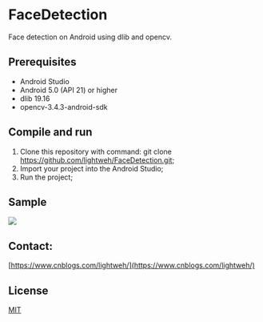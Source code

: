 # FaceDetection
Face detection on Android using dlib and opencv.

## Prerequisites
- Android Studio
- Android 5.0 (API 21) or higher
- dlib 19.16
- opencv-3.4.3-android-sdk

## Compile and run
1. Clone this repository with command: git clone https://github.com/lightweh/FaceDetection.git;
2. Import your project into the Android Studio;
3. Run the project;

## Sample
![](https://raw.githubusercontent.com/lightweh/FaceDetection/master/sample/demo.gif)

## Contact:
[https://www.cnblogs.com/lightweh/](https://www.cnblogs.com/lightweh/)

## License
[MIT](https://github.com/lightweh/FaceDetection/blob/master/LICENSE)

